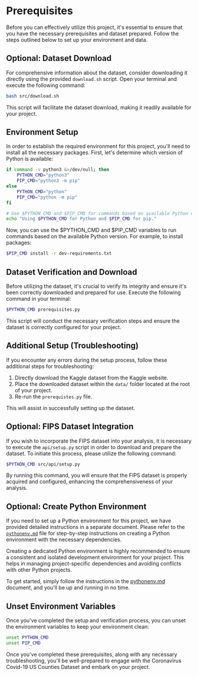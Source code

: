 # Prerequisites

Before you can effectively utilize this project, it's essential to ensure that you have the necessary prerequisites and
dataset prepared. Follow the steps outlined below to set up your environment and data.

## Optional: Dataset Download

For comprehensive information about the dataset, consider downloading it directly using the provided `download.sh`
script. Open your terminal and execute the following command:

```bash
bash src/download.sh
```

This script will facilitate the dataset download, making it readily available for your project.

## Environment Setup

In order to establish the required environment for this project, you'll need to install all the necessary packages.
First, let's determine which version of Python is available:

```bash
if command -v python3 &>/dev/null; then
    PYTHON_CMD="python3"
    PIP_CMD="python3 -m pip"
else
    PYTHON_CMD="python"
    PIP_CMD="python -m pip"
fi

# Use $PYTHON_CMD and $PIP_CMD for commands based on available Python version.
echo "Using $PYTHON_CMD for Python and $PIP_CMD for pip."
```

Now, you can use the $PYTHON_CMD and $PIP_CMD variables to run commands based on the available Python version. For
example, to install packages:

```bash
$PIP_CMD install -r dev-requirements.txt
````

## Dataset Verification and Download

Before utilizing the dataset, it's crucial to verify its integrity and ensure it's been correctly downloaded and
prepared for use. Execute the following command in your terminal:

```bash
$PYTHON_CMD prerequisites.py
```

This script will conduct the necessary verification steps and ensure the dataset is correctly configured for your
project.

## Additional Setup (Troubleshooting)

If you encounter any errors during the setup process, follow these additional steps for troubleshooting:

1. Directly download the Kaggle dataset from the Kaggle website.
2. Place the downloaded dataset within the `data/` folder located at the root of your project.
3. Re-run the `prerequistes.py` file.

This will assist in successfully setting up the dataset.

## Optional: FIPS Dataset Integration

If you wish to incorporate the FIPS dataset into your analysis, it is necessary to execute the `api/setup.py` script in
order to download and prepare the dataset. To initiate this process, please utilize the following command:

```bash
$PYTHON_CMD src/api/setup.py
```

By running this command, you will ensure that the FIPS dataset is properly acquired and configured, enhancing the
comprehensiveness of your analysis.

## Optional: Create Python Environment

If you need to set up a Python environment for this project,
we have provided detailed instructions in a separate document.
Please refer to the [`pythonenv.md`](pythonenv.md) file for step-by-step instructions
on creating a Python environment with the necessary dependencies.

Creating a dedicated Python environment is highly recommended to ensure a consistent and isolated development
environment for your project. This helps in managing project-specific dependencies and avoiding conflicts with other
Python projects.

To get started, simply follow the instructions in the [pythonenv.md](pythonenv.md) document, and you'll be up and
running in no time.

## Unset Environment Variables

Once you've completed the setup and verification process, you can unset the environment variables to keep your
environment clean:

```bash
unset PYTHON_CMD
unset PIP_CMD
```

Once you've completed these prerequisites, along with any necessary troubleshooting, you'll be well-prepared to engage
with the Coronavirus Covid-19 US Counties Dataset and embark on your project.
